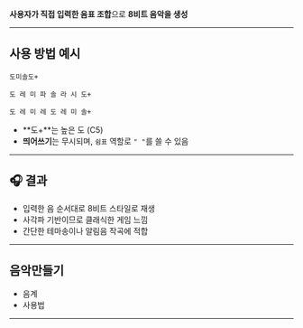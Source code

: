  **사용자가 직접 입력한 음표 조합**으로 **8비트 음악을 생성**

---

## 사용 방법 예시


```
도미솔도+
```

```
도 레 미 파 솔 라 시 도+
```

```
도 레 미 레 도 레 미 솔+
```

* \*\*도+\*\*는 높은 도 (C5)
* **띄어쓰기**는 무시되며, `쉼표` 역할로 `" "`를 쓸 수 있음

---

## 🎧 결과

* 입력한 음 순서대로 8비트 스타일로 재생
* 사각파 기반이므로 클래식한 게임 느낌
* 간단한 테마송이나 알림음 작곡에 적합

---
## 음악만들기
* 음계
* 사용법

---
